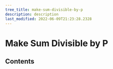 ```yaml
---
tree_title: make-sum-divisible-by-p
description: description
last_modified: 2022-06-09T21:23:28.2328
---
```


# Make Sum Divisible by P

## Contents

